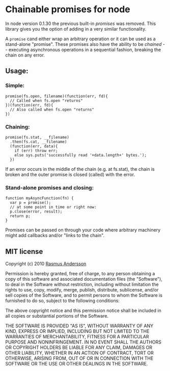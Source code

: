 # Chainable promises for node

In node version 0.1.30 the previous built-in _promises_ was removed. This library gives you the option of adding in a very similar functionality.

A `promise` cand either wrap an arbitrary operation or it can be used as a stand-alone "promise". These promises also have the ability to be _chained_ -- executing asynchronous operations in a sequential fashion, breaking the chain on any error.

## Usage:
### Simple:

    promise(fs.open, filename)(function(err, fd){
      // Called when fs.open "returns"
    })(function(err, fd){
      // Also called when fs.open "returns"
    })

### Chaining:

    promise(fs.stat, __filename)
      .then(fs.cat, __filename)
      (function(err, data){
        if (err) throw err;
        else sys.puts('successfully read '+data.length+' bytes.');
      })

If an error occurs in the middle of the chain (e.g. at fs.stat), the chain
is broken and the outer promise is closed (called) with the error.

### Stand-alone promises and closing:

    function myAsyncFunction(fn) {
      var p = promise();
      // at some point in time or right now:
      p.close(error, result);
      return p;
    }

Promises can be passed on through your code where arbitrary machinery might
add callbacks and/or "links to the chain".

## MIT license

Copyright (c) 2010 [Rasmus Andersson](http://hunch.se/)

Permission is hereby granted, free of charge, to any person obtaining a copy
of this software and associated documentation files (the "Software"), to deal
in the Software without restriction, including without limitation the rights
to use, copy, modify, merge, publish, distribute, sublicense, and/or sell
copies of the Software, and to permit persons to whom the Software is
furnished to do so, subject to the following conditions:

The above copyright notice and this permission notice shall be included in
all copies or substantial portions of the Software.

THE SOFTWARE IS PROVIDED "AS IS", WITHOUT WARRANTY OF ANY KIND, EXPRESS OR
IMPLIED, INCLUDING BUT NOT LIMITED TO THE WARRANTIES OF MERCHANTABILITY,
FITNESS FOR A PARTICULAR PURPOSE AND NONINFRINGEMENT. IN NO EVENT SHALL THE
AUTHORS OR COPYRIGHT HOLDERS BE LIABLE FOR ANY CLAIM, DAMAGES OR OTHER
LIABILITY, WHETHER IN AN ACTION OF CONTRACT, TORT OR OTHERWISE, ARISING FROM,
OUT OF OR IN CONNECTION WITH THE SOFTWARE OR THE USE OR OTHER DEALINGS IN
THE SOFTWARE.
